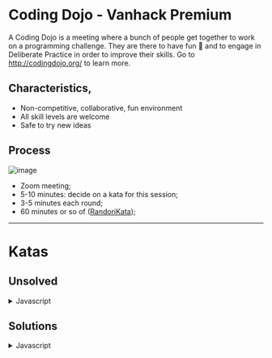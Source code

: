 # Coding Dojo - Vanhack Premium
A Coding Dojo is a meeting where a bunch of people get together to work on a programming challenge. They are there to have fun 🥳 and to engage in Deliberate Practice in order to improve their skills. Go to  http://codingdojo.org/ to learn more.

## Characteristics,
- Non-competitive, collaborative, fun environment
- All skill levels are welcome
- Safe to try new ideas

## Process
![image](https://user-images.githubusercontent.com/9499829/83461022-9db2c600-a41c-11ea-8b51-ce07215d79b8.png)

- Zoom meeting;
- 5-10 minutes: decide on a kata for this session;
- 3-5 minutes each round;
- 60 minutes or so of ([RandoriKata](https://codingdojo.org/RandoriKata/));

---
# Katas

## Unsolved
<details>
  <summary>Javascript</summary>
  <ul>
    <li><a href="/javascript/two-fer">Two Fer</a></li>
    <li><a href="/javascript/resistor-color">Resistor Color</a></li>
    <li><a href="/javascript/resistor-color-duo">Resistor Color Duo</a></li>
    <li><a href="/javascript/gigasecond">Gigasecond</a></li>
    <li><a href="/javascript/rna-transcription">RNA Transcription</a></li>
    <li><a href="/javascript/matrix">Matrix</a></li>
  </ul>
  </ul>
</details>

## Solutions

<details>
  <summary>Javascript</summary>
  <ul>
    <li><a href="/tree/solved/javascript/two-fer">Two Fer</a></li>
    <li><a href="/tree/solved/javascript/resistor-color">Resistor Color</a></li>
    <li><a href="/tree/solved/javascript/resistor-color-duo">Resistor Color Duo</a></li>
    <li><a href="/tree/solved/javascript/gigasecond">Gigasecond</a></li>
    <li><a href="/tree/solved/javascript/rna-transcription">RNA Transcription</a></li>
    <li><a href="/tree/solved/javascript/matrix">Matrix</a></li>
  </ul>
</details>

